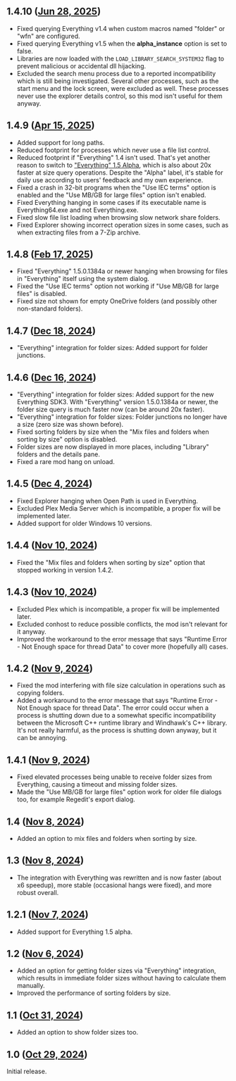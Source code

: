 ## 1.4.10 ([Jun 28, 2025](https://github.com/ramensoftware/windhawk-mods/blob/f0a4fe87b2b24a0e9f9a685f7dfd90968a2cf132/mods/explorer-details-better-file-sizes.wh.cpp))

* Fixed querying Everything v1.4 when custom macros named "folder" or "wfn" are configured.
* Fixed querying Everything v1.5 when the **alpha_instance** option is set to false.
* Libraries are now loaded with the `LOAD_LIBRARY_SEARCH_SYSTEM32` flag to prevent malicious or accidental dll hijacking.
* Excluded the search menu process due to a reported incompatibility which is still being investigated. Several other processes, such as the start menu and the lock screen, were excluded as well. These processes never use the explorer details control, so this mod isn't useful for them anyway.

## 1.4.9 ([Apr 15, 2025](https://github.com/ramensoftware/windhawk-mods/blob/7ae6bca49f773eef9966ceedc8e9e2495f896463/mods/explorer-details-better-file-sizes.wh.cpp))

* Added support for long paths.
* Reduced footprint for processes which never use a file list control.
* Reduced footprint if "Everything" 1.4 isn't used. That's yet another reason to switch to ["Everything" 1.5 Alpha](https://www.voidtools.com/forum/viewtopic.php?t=9787), which is also about 20x faster at size query operations. Despite the "Alpha" label, it's stable for daily use according to users' feedback and my own experience.
* Fixed a crash in 32-bit programs when the "Use IEC terms" option is enabled and the "Use MB/GB for large files" option isn't enabled.
* Fixed Everything hanging in some cases if its executable name is Everything64.exe and not Everything.exe.
* Fixed slow file list loading when browsing slow network share folders.
* Fixed Explorer showing incorrect operation sizes in some cases, such as when extracting files from a 7-Zip archive.

## 1.4.8 ([Feb 17, 2025](https://github.com/ramensoftware/windhawk-mods/blob/712276e60d0edae88611fcebec9f9119298e7ba0/mods/explorer-details-better-file-sizes.wh.cpp))

* Fixed "Everything" 1.5.0.1384a or newer hanging when browsing for files in "Everything" itself using the system dialog.
* Fixed the "Use IEC terms" option not working if "Use MB/GB for large files" is disabled.
* Fixed size not shown for empty OneDrive folders (and possibly other non-standard folders).

## 1.4.7 ([Dec 18, 2024](https://github.com/ramensoftware/windhawk-mods/blob/28f831fb2eb390551fac6fa88ca6bf6c590fac01/mods/explorer-details-better-file-sizes.wh.cpp))

* "Everything" integration for folder sizes: Added support for folder junctions.

## 1.4.6 ([Dec 16, 2024](https://github.com/ramensoftware/windhawk-mods/blob/4daa0db637b47f3da820ad7d1cdcc64236068d12/mods/explorer-details-better-file-sizes.wh.cpp))

* "Everything" integration for folder sizes: Added support for the new Everything SDK3. With "Everything" version 1.5.0.1384a or newer, the folder size query is much faster now (can be around 20x faster).
* "Everything" integration for folder sizes: Folder junctions no longer have a size (zero size was shown before).
* Fixed sorting folders by size when the "Mix files and folders when sorting by size" option is disabled.
* Folder sizes are now displayed in more places, including "Library" folders and the details pane.
* Fixed a rare mod hang on unload.

## 1.4.5 ([Dec 4, 2024](https://github.com/ramensoftware/windhawk-mods/blob/1c07c82111a8cfb4c2a1757f702e598172570193/mods/explorer-details-better-file-sizes.wh.cpp))

* Fixed Explorer hanging when Open Path is used in Everything.
* Excluded Plex Media Server which is incompatible, a proper fix will be implemented later.
* Added support for older Windows 10 versions.

## 1.4.4 ([Nov 10, 2024](https://github.com/ramensoftware/windhawk-mods/blob/f396f78d645dc57089bf4805a63b0bd82f50d745/mods/explorer-details-better-file-sizes.wh.cpp))

* Fixed the "Mix files and folders when sorting by size" option that stopped working in version 1.4.2.

## 1.4.3 ([Nov 10, 2024](https://github.com/ramensoftware/windhawk-mods/blob/49e105f33c5fef9363a0dae4f6e12a9b5ec31746/mods/explorer-details-better-file-sizes.wh.cpp))

* Excluded Plex which is incompatible, a proper fix will be implemented later.
* Excluded conhost to reduce possible conflicts, the mod isn't relevant for it anyway.
* Improved the workaround to the error message that says "Runtime Error - Not Enough space for thread Data" to cover more (hopefully all) cases.

## 1.4.2 ([Nov 9, 2024](https://github.com/ramensoftware/windhawk-mods/blob/319700c1152b5e0d664b6832eff4bb003d92dfee/mods/explorer-details-better-file-sizes.wh.cpp))

* Fixed the mod interfering with file size calculation in operations such as copying folders.
* Added a workaround to the error message that says "Runtime Error - Not Enough space for thread Data". The error could occur when a process is shutting down due to a somewhat specific incompatibility between the Microsoft C++ runtime library and Windhawk's C++ library. It's not really harmful, as the process is shutting down anyway, but it can be annoying.

## 1.4.1 ([Nov 9, 2024](https://github.com/ramensoftware/windhawk-mods/blob/a338ea9f84db30284a1e95afd8475423e389ef58/mods/explorer-details-better-file-sizes.wh.cpp))

* Fixed elevated processes being unable to receive folder sizes from Everything, causing a timeout and missing folder sizes.
* Made the "Use MB/GB for large files" option work for older file dialogs too, for example Regedit's export dialog.

## 1.4 ([Nov 8, 2024](https://github.com/ramensoftware/windhawk-mods/blob/8a97216088069321df239b51174247ec6342138c/mods/explorer-details-better-file-sizes.wh.cpp))

* Added an option to mix files and folders when sorting by size.

## 1.3 ([Nov 8, 2024](https://github.com/ramensoftware/windhawk-mods/blob/404f046ed97d3f4f50c777b774419268c318de7a/mods/explorer-details-better-file-sizes.wh.cpp))

* The integration with Everything was rewritten and is now faster (about x6 speedup), more stable (occasional hangs were fixed), and more robust overall.

## 1.2.1 ([Nov 7, 2024](https://github.com/ramensoftware/windhawk-mods/blob/2d7a490c8540c53e5c97f7b8f96789c2a96d5fd4/mods/explorer-details-better-file-sizes.wh.cpp))

* Added support for Everything 1.5 alpha.

## 1.2 ([Nov 6, 2024](https://github.com/ramensoftware/windhawk-mods/blob/b789eaa75dec0f1005f0c08b8657a9901bbb910d/mods/explorer-details-better-file-sizes.wh.cpp))

* Added an option for getting folder sizes via "Everything" integration, which results in immediate folder sizes without having to calculate them manually.
* Improved the performance of sorting folders by size.

## 1.1 ([Oct 31, 2024](https://github.com/ramensoftware/windhawk-mods/blob/0948b033c97db8abadfab78beffec4628a3924e0/mods/explorer-details-better-file-sizes.wh.cpp))

* Added an option to show folder sizes too.

## 1.0 ([Oct 29, 2024](https://github.com/ramensoftware/windhawk-mods/blob/244c09ae0f58a664e6590bcce385b7f99cc2305a/mods/explorer-details-better-file-sizes.wh.cpp))

Initial release.

